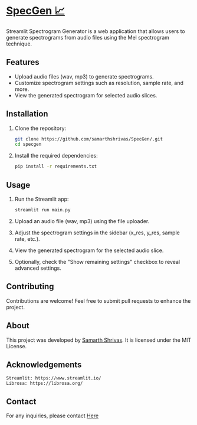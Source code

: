 # [SpecGen 📈](https://specgen.streamlit.app/)

Streamlit Spectrogram Generator is a web application that allows users to generate spectrograms from audio files using the Mel spectrogram technique.

## Features

- Upload audio files (wav, mp3) to generate spectrograms.
- Customize spectrogram settings such as resolution, sample rate, and more.
- View the generated spectrogram for selected audio slices.

## Installation

1. Clone the repository:

    ```bash
   git clone https://github.com/samarthshrivas/SpecGen/.git
   cd specgen
2. Install the required dependencies:

    ```bash
    pip install -r requirements.txt
## Usage
1. Run the Streamlit app:
    ```bash
    streamlit run main.py

2. Upload an audio file (wav, mp3) using the file uploader.

3. Adjust the spectrogram settings in the sidebar (x_res, y_res, sample rate, etc.).

4. View the generated spectrogram for the selected audio slice.

5. Optionally, check the "Show remaining settings" checkbox to reveal advanced settings.


## Contributing

Contributions are welcome! Feel free to submit pull requests to enhance the project.
## About

This project was developed by [Samarth Shrivas](https://github.com/samarthshrivas). It is licensed under the MIT License.
## Acknowledgements

    Streamlit: https://www.streamlit.io/
    Librosa: https://librosa.org/
## Contact

For any inquiries, please contact [Here](mailto:samarth7697991959@gmail.com)
